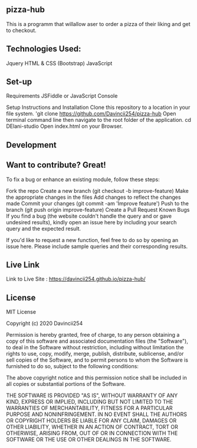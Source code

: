 ## pizza-hub
This is a programm that willallow aser to order a pizza of their liking and get to checkout.

## Technologies Used:
Jquery
HTML & CSS (Bootstrap) 
JavaScript

## Set-up 
Requirements JSFiddle or JavaScript Console

Setup Instructions and Installation Clone this repository to a location in your file system. 'git clone https://github.com/Davincii254/pizza-hub Open terminal command line then navigate to the root folder of the application. cd DElani-studio Open index.html on your Browser.

## Development 

## Want to contribute? Great!

To fix a bug or enhance an existing module, follow these steps:

Fork the repo Create a new branch (git checkout -b improve-feature) Make the appropriate changes in the files Add changes to reflect the changes made Commit your changes (git commit -am 'Improve feature') Push to the branch (git push origin improve-feature) Create a Pull Request Known Bugs If you find a bug (the website couldn't handle the query and or gave undesired results), kindly open an issue here by including your search query and the expected result.

If you'd like to request a new function, feel free to do so by opening an issue here. Please include sample queries and their corresponding results.

## Live Link

Link to Live Site : https://davincii254.github.io/pizza-hub/

## License

MIT License


Copyright (c) 2020 Davincii254

Permission is hereby granted, free of charge, to any person obtaining a copy
of this software and associated documentation files (the "Software"), to deal
in the Software without restriction, including without limitation the rights
to use, copy, modify, merge, publish, distribute, sublicense, and/or sell
copies of the Software, and to permit persons to whom the Software is
furnished to do so, subject to the following conditions:

The above copyright notice and this permission notice shall be included in all
copies or substantial portions of the Software.

THE SOFTWARE IS PROVIDED "AS IS", WITHOUT WARRANTY OF ANY KIND, EXPRESS OR
IMPLIED, INCLUDING BUT NOT LIMITED TO THE WARRANTIES OF MERCHANTABILITY,
FITNESS FOR A PARTICULAR PURPOSE AND NONINFRINGEMENT. IN NO EVENT SHALL THE
AUTHORS OR COPYRIGHT HOLDERS BE LIABLE FOR ANY CLAIM, DAMAGES OR OTHER
LIABILITY, WHETHER IN AN ACTION OF CONTRACT, TORT OR OTHERWISE, ARISING FROM,
OUT OF OR IN CONNECTION WITH THE SOFTWARE OR THE USE OR OTHER DEALINGS IN THE
SOFTWARE.